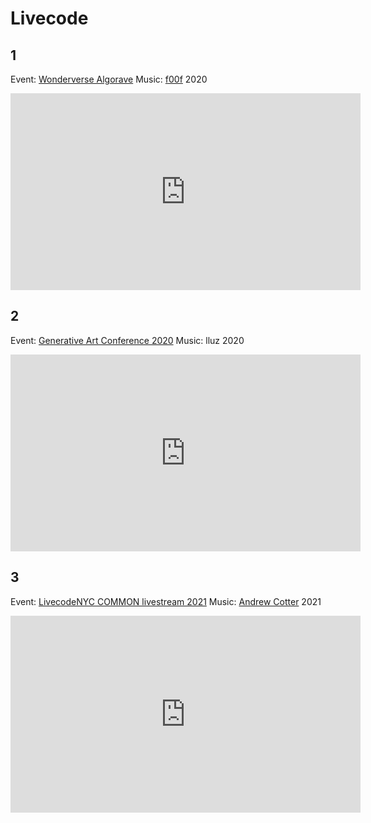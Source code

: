 # Livecode

## 1
Event: [Wonderverse Algorave](https://livecode.nyc/event/20200620-wonderverse.html)
Music: [f00f](https://soundcloud.com/f00f)
2020  

<iframe width="560" height="315" src="https://www.youtube.com/embed/78y2BPJdlfw" frameborder="0" allow="accelerometer; autoplay; clipboard-write; encrypted-media; gyroscope; picture-in-picture" allowfullscreen></iframe>


## 2
Event: [Generative Art Conference 2020](https://www.generativeart.com/loc2020/program.htm)
Music: lluz 
2020  

<iframe width="560" height="315" src="https://www.youtube.com/embed/JYfW5ad76x0" frameborder="0" allow="accelerometer; autoplay; clipboard-write; encrypted-media; gyroscope; picture-in-picture" allowfullscreen></iframe>


## 3
Event: [LivecodeNYC COMMON livestream 2021](https://www.generativeart.com/loc2020/program.htm)
Music: [Andrew Cotter](https://thatcotter.github.io)
2021  

<iframe width="560" height="315" src="https://www.youtube.com/embed/tKI3BSO9Zp8" frameborder="0" allow="accelerometer; autoplay; clipboard-write; encrypted-media; gyroscope; picture-in-picture" allowfullscreen></iframe>

